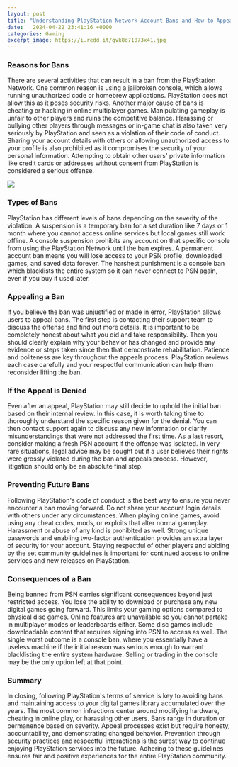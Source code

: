 ```yaml
---
layout: post
title: "Understanding PlayStation Network Account Bans and How to Appeal"
date:   2024-04-22 23:41:16 +0000
categories: Gaming
excerpt_image: https://i.redd.it/gvk8q71073x41.jpg
---
```


### Reasons for Bans
There are several activities that can result in a ban from the PlayStation Network. One common reason is using a jailbroken console, which allows running unauthorized code or homebrew applications. PlayStation does not allow this as it poses security risks. Another major cause of bans is cheating or hacking in online multiplayer games. Manipulating gameplay is unfair to other players and ruins the competitive balance. Harassing or bullying other players through messages or in-game chat is also taken very seriously by PlayStation and seen as a violation of their code of conduct. Sharing your account details with others or allowing unauthorized access to your profile is also prohibited as it compromises the security of your personal information. Attempting to obtain other users' private information like credit cards or addresses without consent from PlayStation is considered a serious offense.

![](https://i.redd.it/gvk8q71073x41.jpg)
### Types of Bans
PlayStation has different levels of bans depending on the severity of the violation. A suspension is a temporary ban for a set duration like 7 days or 1 month where you cannot access online services but local games still work offline. A console suspension prohibits any account on that specific console from using the PlayStation Network until the ban expires. A permanent account ban means you will lose access to your PSN profile, downloaded games, and saved data forever. The harshest punishment is a console ban which blacklists the entire system so it can never connect to PSN again, even if you buy it used later.
### Appealing a Ban
If you believe the ban was unjustified or made in error, PlayStation allows users to appeal bans. The first step is contacting their support team to discuss the offense and find out more details. It is important to be completely honest about what you did and take responsibility. Then you should clearly explain why your behavior has changed and provide any evidence or steps taken since then that demonstrate rehabilitation. Patience and politeness are key throughout the appeals process. PlayStation reviews each case carefully and your respectful communication can help them reconsider lifting the ban.
### If the Appeal is Denied
Even after an appeal, PlayStation may still decide to uphold the initial ban based on their internal review. In this case, it is worth taking time to thoroughly understand the specific reason given for the denial. You can then contact support again to discuss any new information or clarify misunderstandings that were not addressed the first time. As a last resort, consider making a fresh PSN account if the offense was isolated. In very rare situations, legal advice may be sought out if a user believes their rights were grossly violated during the ban and appeals process. However, litigation should only be an absolute final step.
### Preventing Future Bans  
Following PlayStation's code of conduct is the best way to ensure you never encounter a ban moving forward. Do not share your account login details with others under any circumstances. When playing online games, avoid using any cheat codes, mods, or exploits that alter normal gameplay. Harassment or abuse of any kind is prohibited as well. Strong unique passwords and enabling two-factor authentication provides an extra layer of security for your account. Staying respectful of other players and abiding by the set community guidelines is important for continued access to online services and new releases on PlayStation.
### Consequences of a Ban
Being banned from PSN carries significant consequences beyond just restricted access. You lose the ability to download or purchase any new digital games going forward. This limits your gaming options compared to physical disc games. Online features are unavailable so you cannot partake in multiplayer modes or leaderboards either. Some disc games include downloadable content that requires signing into PSN to access as well. The single worst outcome is a console ban, where you essentially have a useless machine if the initial reason was serious enough to warrant blacklisting the entire system hardware. Selling or trading in the console may be the only option left at that point.
### Summary 
In closing, following PlayStation's terms of service is key to avoiding bans and maintaining access to your digital games library accumulated over the years. The most common infractions center around modifying hardware, cheating in online play, or harassing other users. Bans range in duration or permanence based on severity. Appeal processes exist but require honesty, accountability, and demonstrating changed behavior. Prevention through security practices and respectful interactions is the surest way to continue enjoying PlayStation services into the future. Adhering to these guidelines ensures fair and positive experiences for the entire PlayStation community.